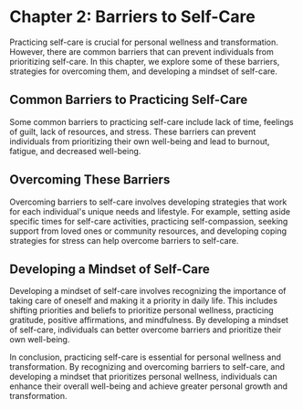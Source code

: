 Chapter 2: Barriers to Self-Care
================================

Practicing self-care is crucial for personal wellness and transformation. However, there are common barriers that can prevent individuals from prioritizing self-care. In this chapter, we explore some of these barriers, strategies for overcoming them, and developing a mindset of self-care.

Common Barriers to Practicing Self-Care
---------------------------------------

Some common barriers to practicing self-care include lack of time, feelings of guilt, lack of resources, and stress. These barriers can prevent individuals from prioritizing their own well-being and lead to burnout, fatigue, and decreased well-being.

Overcoming These Barriers
-------------------------

Overcoming barriers to self-care involves developing strategies that work for each individual's unique needs and lifestyle. For example, setting aside specific times for self-care activities, practicing self-compassion, seeking support from loved ones or community resources, and developing coping strategies for stress can help overcome barriers to self-care.

Developing a Mindset of Self-Care
---------------------------------

Developing a mindset of self-care involves recognizing the importance of taking care of oneself and making it a priority in daily life. This includes shifting priorities and beliefs to prioritize personal wellness, practicing gratitude, positive affirmations, and mindfulness. By developing a mindset of self-care, individuals can better overcome barriers and prioritize their own well-being.

In conclusion, practicing self-care is essential for personal wellness and transformation. By recognizing and overcoming barriers to self-care, and developing a mindset that prioritizes personal wellness, individuals can enhance their overall well-being and achieve greater personal growth and transformation.
